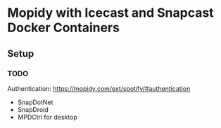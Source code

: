 # Mopidy with Icecast and Snapcast Docker Containers

## Setup

### TODO

Authentication: https://mopidy.com/ext/spotify/#authentication

- SnapDotNet
- SnapDroid
- MPDCtrl for desktop